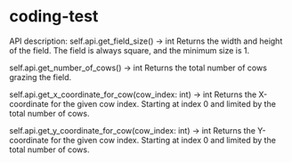 # coding-test
API description: 
self.api.get_field_size() -> int
Returns the width and height of the field. The field is always square, and the minimum size is 1.

self.api.get_number_of_cows() -> int
Returns the total number of cows grazing the field.

self.api.get_x_coordinate_for_cow(cow_index: int) -> int
Returns the X-coordinate for the given cow index. Starting at index 0 and limited by the total number of cows.

self.api.get_y_coordinate_for_cow(cow_index: int) -> int
Returns the Y-coordinate for the given cow index. Starting at index 0 and limited by the total number of cows.
